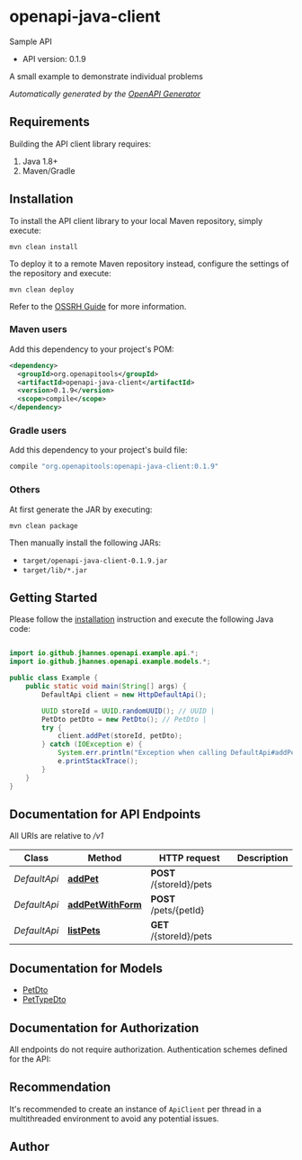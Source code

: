 # openapi-java-client

Sample API

- API version: 0.1.9

A small example to demonstrate individual problems


*Automatically generated by the [OpenAPI Generator](https://openapi-generator.tech)*

## Requirements

Building the API client library requires:

1. Java 1.8+
2. Maven/Gradle

## Installation

To install the API client library to your local Maven repository, simply execute:

```shell
mvn clean install
```

To deploy it to a remote Maven repository instead, configure the settings of the repository and execute:

```shell
mvn clean deploy
```

Refer to the [OSSRH Guide](http://central.sonatype.org/pages/ossrh-guide.html) for more information.

### Maven users

Add this dependency to your project's POM:

```xml
<dependency>
  <groupId>org.openapitools</groupId>
  <artifactId>openapi-java-client</artifactId>
  <version>0.1.9</version>
  <scope>compile</scope>
</dependency>
```

### Gradle users

Add this dependency to your project's build file:

```groovy
compile "org.openapitools:openapi-java-client:0.1.9"
```

### Others

At first generate the JAR by executing:

```shell
mvn clean package
```

Then manually install the following JARs:

- `target/openapi-java-client-0.1.9.jar`
- `target/lib/*.jar`

## Getting Started

Please follow the [installation](#installation) instruction and execute the following Java code:

```java

import io.github.jhannes.openapi.example.api.*;
import io.github.jhannes.openapi.example.models.*;

public class Example {
    public static void main(String[] args) {
        DefaultApi client = new HttpDefaultApi();

        UUID storeId = UUID.randomUUID(); // UUID | 
        PetDto petDto = new PetDto(); // PetDto | 
        try {
            client.addPet(storeId, petDto);
        } catch (IOException e) {
            System.err.println("Exception when calling DefaultApi#addPet");
            e.printStackTrace();
        }
    }
}

```

## Documentation for API Endpoints

All URIs are relative to */v1*

Class | Method | HTTP request | Description
------------ | ------------- | ------------- | -------------
*DefaultApi* | [**addPet**](docs/DefaultApi.md#addPet) | **POST** /{storeId}/pets | 
*DefaultApi* | [**addPetWithForm**](docs/DefaultApi.md#addPetWithForm) | **POST** /pets/{petId} | 
*DefaultApi* | [**listPets**](docs/DefaultApi.md#listPets) | **GET** /{storeId}/pets | 


## Documentation for Models

 - [PetDto](docs/PetDto.md)
 - [PetTypeDto](docs/PetTypeDto.md)


## Documentation for Authorization

All endpoints do not require authorization.
Authentication schemes defined for the API:

## Recommendation

It's recommended to create an instance of `ApiClient` per thread in a multithreaded environment to avoid any potential issues.

## Author



